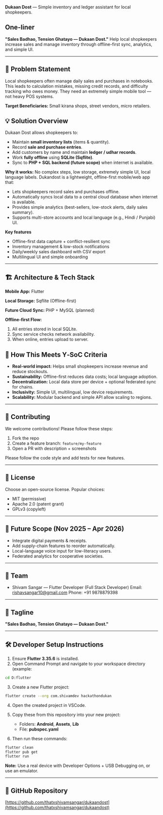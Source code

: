 **Dukaan Dost** — Simple inventory and ledger assistant for local shopkeepers.

## One-liner
**"Sales Badhao, Tension Ghatayo — Dukaan Dost."**
Help local shopkeepers increase sales and manage inventory through offline-first sync, analytics, and simple UI.

--- 

## 🚩 Problem Statement

Local shopkeepers often manage daily sales and purchases in notebooks. This leads to calculation mistakes, missing credit records, and difficulty tracking who owes money. They need an extremely simple mobile tool — not heavy POS systems.

**Target Beneficiaries:** Small kirana shops, street vendors, micro retailers.

## 💡 Solution Overview

Dukaan Dost allows shopkeepers to:

* Maintain **small inventory lists** (items & quantity).
* Record **sale and purchase entries**.
* Add customers by name and maintain **ledger / udhar records**.
* Work **fully offline** using **SQLite (Sqflite)**.
* Sync to **PHP + SQL backend (future scope)** when internet is available.

**Why it works:** No complex steps, low storage, extremely simple UI, local language labels.
Dukandost is a lightweight, offline-first mobile/web app that:

* Lets shopkeepers record sales and purchases offline.
* Automatically syncs local data to a central cloud database when internet is available.
* Provides simple analytics (best-sellers, low-stock alerts, daily sales summary).
* Supports multi-store accounts and local language (e.g., Hindi / Punjabi) UI.

**Key features**

* Offline-first data capture + conflict-resilient sync
* Inventory management & low-stock notifications
* Daily/weekly sales dashboard with CSV export
* Multilingual UI and simple onboarding

---

## 🏗️ Architecture & Tech Stack

**Mobile App:** Flutter

**Local Storage:** Sqflite (Offline-first)

**Future Cloud Sync:** PHP + MySQL (planned)

**Offline-first Flow:**

1. All entries stored in local SQLite.
2. Sync service checks network availability.
3. When online, entries upload to server.

## 🎯 How This Meets Y‑SoC Criteria

* **Real-world impact:** Helps small shopkeepers increase revenue and reduce stockouts.
* **Sustainability:** Offline-first reduces data costs; local language adoption.
* **Decentralization:** Local data store per device + optional federated sync for chains.
* **Inclusivity:** Simple UI, multilingual, low device requirements.
* **Scalability:** Modular backend and simple API allow scaling to regions.

---



## 🤝 Contributing

We welcome contributions! Please follow these steps:

1. Fork the repo
2. Create a feature branch: `feature/my-feature`
3. Open a PR with description + screenshots

Please follow the code style and add tests for new features.

---

## 📜 License

Choose an open-source license. Popular choices:

* MIT (permissive)
* Apache 2.0 (patent grant)
* GPLv3 (copyleft)

---

## 🔭 Future Scope (Nov 2025 – Apr 2026)

* Integrate digital payments & receipts.
* Add supply-chain features to reorder automatically.
* Local-language voice input for low-literacy users.
* Federated analytics for cooperative societies.

---

## 📇 Team

* Shivam Sangar — Flutter Developer (Full Stack Developer)
  Email: [rishavsangar10@gmail.com](mailto:rishavsangar10@gmail.com)
  Phone: +91 9878879398

---

## 🎯 Tagline

**"Sales Badhao, Tension Ghatayo — Dukaan Dost."**

---

## 🛠️ Developer Setup Instructions

1. Ensure **Flutter 3.35.6** is installed.
2. Open Command Prompt and navigate to your workspace directory (example:

```bash
cd D:flutter
```

3. Create a new Flutter project:

```bash
flutter create --org com.shivamdev hackathondukan
```

4. Open the created project in VSCode.
5. Copy these from this repository into your new project:

   * Folders: **Android**, **Assets**, **Lib**
   * File: **pubspec.yaml**
6. Then run these commands:

```bash
flutter clean
flutter pub get
flutter run
```

**Note:** Use a real device with Developer Options + USB Debugging on, or use an emulator.

---

## 🔗 GitHub Repository

[https://github.com/thatxshivamsangar/dukaandost](https://github.com/thatxshivamsangar/dukaandost)
